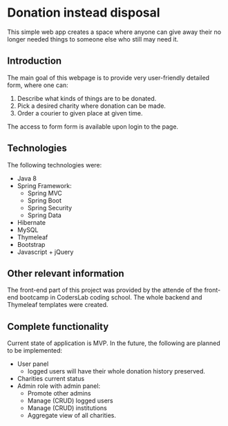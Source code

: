 
# Donation instead disposal 

This simple web app creates a space where anyone can give away their no longer needed things to someone else who still may need it.
## Introduction
The main goal of this webpage is to provide very user-friendly detailed form, where one can: 
1. Describe what kinds of things are to be donated.
2. Pick a desired charity where donation can be made.
3. Order a courier to given place at given time.

The access to form form is available upon login to the page.
## Technologies
The following technologies were: 
- Java 8
- Spring Framework:  
  - Spring MVC 
  - Spring Boot  
  - Spring Security
  - Spring Data  
- Hibernate  
- MySQL  
- Thymeleaf
- Bootstrap 
- Javascript + jQuery
## Other relevant information
The front-end part of this project was provided by the attende of the front-end bootcamp in CodersLab coding school. The whole backend and Thymeleaf templates were created. 
## Complete functionality
Current state of application is MVP. In the future, the following are planned to be implemented:
- User panel
	- logged users will have their whole donation history preserved.
- Charities current status
- Admin role with admin panel:
	- Promote other admins
	- Manage (CRUD) logged users
	- Manage (CRUD) institutions
	- Aggregate view of all charities.

